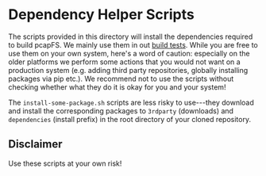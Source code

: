 # Dependency Helper Scripts
The scripts provided in this directory will install the dependencies required to build pcapFS. We mainly use them in
out [build tests](../../test/build/README.md). While you are free to use them on your own system, here's a word of 
caution: especially on the older platforms we perform some actions that you would not want on a production system 
(e.g. adding third party repositories, globally installing packages via pip etc.). We recommend not to use the scripts
without checking whether what they do it is okay for you and your system!

The `install-some-package.sh` scripts are less risky to use---they download and install the corresponding packages 
to `3rdparty` (downloads) and `dependencies` (install prefix) in the root directory of your cloned repository.

## Disclaimer
Use these scripts at your own risk!
